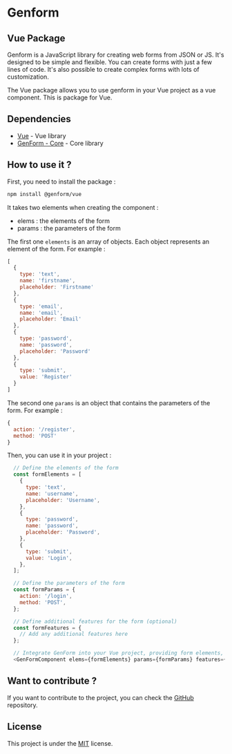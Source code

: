# Genform 

## Vue Package

Genform is a JavaScript library for creating web forms from JSON or JS. It's designed to be simple and flexible. You can create forms with just a few lines of code. It's also possible to create complex forms with lots of customization.

The Vue package allows you to use genform in your Vue project as a vue component. This is package for Vue.

## Dependencies

- [Vue](https://www.npmjs.com/package/vue) - Vue library
- [GenForm - Core](https://www.npmjs.com/package/@genform/core) - Core library

## How to use it ?

First, you need to install the package :

```bash
npm install @genform/vue
```

It takes two elements when creating the component :

- elems : the elements of the form
- params : the parameters of the form

The first one `elements` is an array of objects. Each object represents an element of the form. For example :

```js
[
  {
    type: 'text',
    name: 'firstname',
    placeholder: 'Firstname'
  },
  {
    type: 'email',
    name: 'email',
    placeholder: 'Email'
  },
  {
    type: 'password',
    name: 'password',
    placeholder: 'Password'
  },
  {
    type: 'submit',
    value: 'Register'
  }
]
```

The second one `params` is an object that contains the parameters of the form. For example :

```js
{
  action: '/register',
  method: 'POST'
}
```

Then, you can use it in your project :

```js
  // Define the elements of the form
  const formElements = [
    {
      type: 'text',
      name: 'username',
      placeholder: 'Username',
    },
    {
      type: 'password',
      name: 'password',
      placeholder: 'Password',
    },
    {
      type: 'submit',
      value: 'Login',
    },
  ];
```

```js
  // Define the parameters of the form
  const formParams = {
    action: '/login',
    method: 'POST',
  };
```

```js
  // Define additional features for the form (optional)
  const formFeatures = {
    // Add any additional features here
  };
```

```js
  // Integrate GenForm into your Vue project, providing form elements, parameters and optional functionality as prop
  <GenFormComponent elems={formElements} params={formParams} features={formFeatures} />
```

## Want to contribute ?

If you want to contribute to the project, you can check the [GitHub](https://github.com/GenForm/GenForm) repository.

## License

This project is under the [MIT](https://github.com/GenForm/GenForm/blob/main/LICENSE) license.
